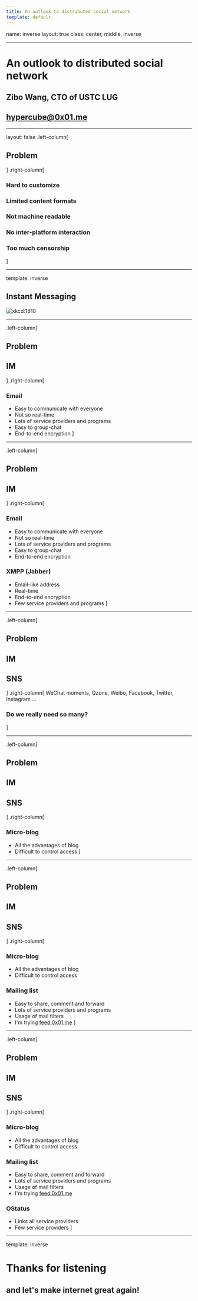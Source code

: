```yaml
---
title: An outlook to distributed social network
template: default
---
```


name: inverse
layout: true
class: center, middle, inverse

---

# An outlook to distributed social network
## Zibo Wang, CTO of USTC LUG

## [hypercube@0x01.me](mailto:hypercube@0x01.me)

---

layout: false
.left-column[
## Problem
]
.right-column[
### Hard to customize
### Limited content formats
### Not machine readable
### No inter-platform interaction
### Too much censorship
]

---

template: inverse
## Instant Messaging
![xkcd:1810](https://imgs.xkcd.com/comics/chat_systems.png)

---

.left-column[
## Problem
## IM
]
.right-column[
### Email
- Easy to communicate with everyone
- Not so real-time
- Lots of service providers and programs
- Easy to group-chat
- End-to-end encryption
]

---

.left-column[
## Problem
## IM
]
.right-column[
### Email
- Easy to communicate with everyone
- Not so real-time
- Lots of service providers and programs
- Easy to group-chat
- End-to-end encryption

### XMPP (Jabber)
- Email-like address
- Real-time
- End-to-end encryption
- Few service providers and programs
]

---

.left-column[
## Problem
## IM
## SNS
]
.right-column[
WeChat moments, Qzone, Weibo, Facebook, Twitter, Instagram ...

### Do we really need so many?
]

---

.left-column[
## Problem
## IM
## SNS
]
.right-column[
### Micro-blog
- All the advantages of blog
- Difficult to control access
]

---

.left-column[
## Problem
## IM
## SNS
]
.right-column[
### Micro-blog
- All the advantages of blog
- Difficult to control access

### Mailing list
- Easy to share, comment and forward
- Lots of service providers and programs
- Usage of mail filters
- I'm trying [feed.0x01.me](http://feed.0x01.me/)
]

---

.left-column[
## Problem
## IM
## SNS
]
.right-column[
### Micro-blog
- All the advantages of blog
- Difficult to control access

### Mailing list
- Easy to share, comment and forward
- Lots of service providers and programs
- Usage of mail filters
- I'm trying [feed.0x01.me](http://feed.0x01.me/)

### OStatus
- Links all service providers
- Few service providers
]

---

template: inverse
# Thanks for listening
## and let's make internet great again!
